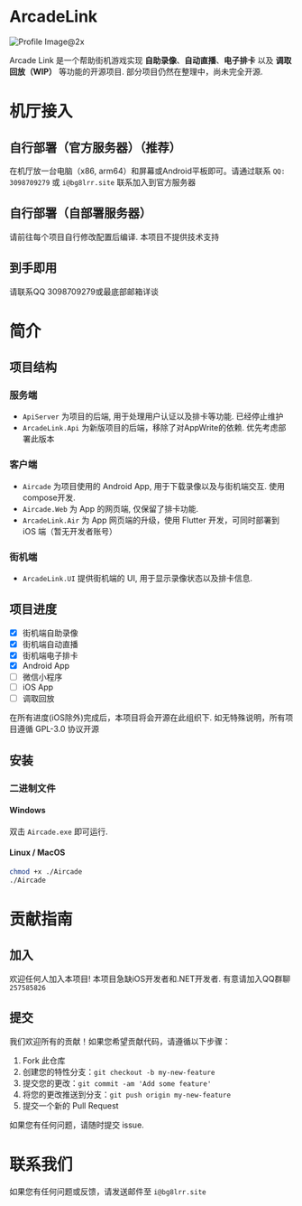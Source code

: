 # ArcadeLink

![Profile Image@2x](https://github.com/ArcadeLink/.github/assets/22652631/54004b42-13f9-44a4-aabf-69a8cd953600)


Arcade Link 是一个帮助街机游戏实现 **自助录像**、**自动直播**、**电子排卡** 以及 **调取回放（WIP）** 等功能的开源项目. 部分项目仍然在整理中，尚未完全开源.

# 机厅接入

## 自行部署（官方服务器）（推荐）

在机厅放一台电脑（x86, arm64）和屏幕或Android平板即可。请通过联系 `QQ: 3098709279` 或 `i@bg8lrr.site` 联系加入到官方服务器

## 自行部署（自部署服务器）

请前往每个项目自行修改配置后编译. 本项目不提供技术支持

## 到手即用

请联系QQ 3098709279或最底部邮箱详谈

# 简介

## 项目结构

### 服务端
- `ApiServer` 为项目的后端, 用于处理用户认证以及排卡等功能. 已经停止维护
- `ArcadeLink.Api` 为新版项目的后端，移除了对AppWrite的依赖. 优先考虑部署此版本

### 客户端
- `Aircade` 为项目使用的 Android App, 用于下载录像以及与街机端交互. 使用compose开发.
- `Aircade.Web` 为 App 的网页端, 仅保留了排卡功能.
- `ArcadeLink.Air` 为 App 网页端的升级，使用 Flutter 开发，可同时部署到 iOS 端（暂无开发者账号）

### 街机端
- `ArcadeLink.UI` 提供街机端的 UI, 用于显示录像状态以及排卡信息.

## 项目进度

- [x] 街机端自助录像
- [x] 街机端自动直播
- [x] 街机端电子排卡
- [x] Android App
- [ ] 微信小程序
- [ ] iOS App
- [ ] 调取回放

在所有进度(iOS除外)完成后，本项目将会开源在此组织下. 如无特殊说明，所有项目遵循 GPL-3.0 协议开源

## 安装

### 二进制文件

#### Windows

双击 `Aircade.exe` 即可运行.

#### Linux / MacOS

```bash
chmod +x ./Aircade
./Aircade
```

# 贡献指南

## 加入

欢迎任何人加入本项目! 本项目急缺iOS开发者和.NET开发者. 有意请加入QQ群聊 `257585826`

## 提交

我们欢迎所有的贡献！如果您希望贡献代码，请遵循以下步骤：

1. Fork 此仓库
2. 创建您的特性分支：`git checkout -b my-new-feature`
3. 提交您的更改：`git commit -am 'Add some feature'`
4. 将您的更改推送到分支：`git push origin my-new-feature`
5. 提交一个新的 Pull Request

如果您有任何问题，请随时提交 issue.

# 联系我们

如果您有任何问题或反馈，请发送邮件至 `i@bg8lrr.site`
